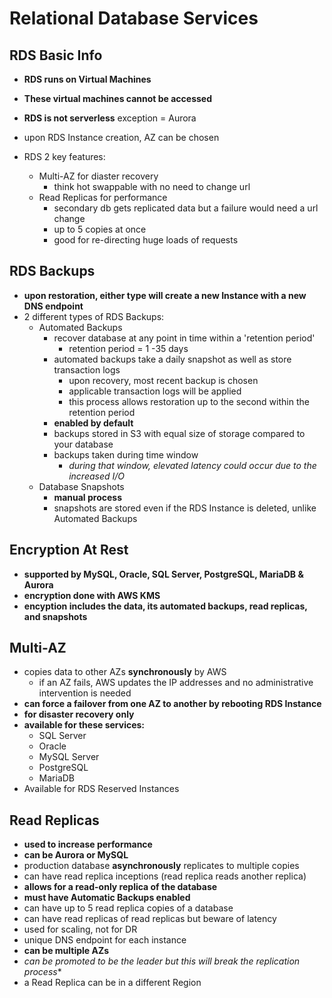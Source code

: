 # Relational Database Services

## RDS Basic Info

* **RDS runs on Virtual Machines**
* **These virtual machines cannot be accessed**
* **RDS is not serverless** exception = Aurora
* upon RDS Instance creation, AZ can be chosen

* RDS 2 key features:
  * Multi-AZ for diaster recovery
    * think hot swappable with no need to change url
  * Read Replicas for performance
    * secondary db gets replicated data but a failure would need a url change
    * up to 5 copies at once
    * good for re-directing huge loads of requests

## RDS Backups

* **upon restoration, either type will create a new Instance with a new DNS endpoint**
* 2 different types of RDS Backups:
  * Automated Backups
    * recover database at any point in time within a 'retention period'
      * retention period = 1 -35 days
    * automated backups take a daily snapshot as well as store transaction logs
      * upon recovery, most recent backup is chosen
      * applicable transaction logs will be applied
      * this process allows restoration up to the second within the retention period
    * **enabled by default**
    * backups stored in S3 with equal size of storage compared to your database
    * backups taken during time window
      * *during that window, elevated latency could occur due to the increased I/O*
  * Database Snapshots
    * **manual process**
    * snapshots are stored even if the RDS Instance is deleted, unlike Automated Backups

## Encryption At Rest

* **supported by MySQL, Oracle, SQL Server, PostgreSQL, MariaDB & Aurora**
* **encryption done with AWS KMS**
* **encyption includes the data, its automated backups, read replicas, and snapshots**

## Multi-AZ

* copies data to other AZs **synchronously** by AWS
  * if an AZ fails, AWS updates the IP addresses and no administrative intervention is needed
* **can force a failover from one AZ to another by rebooting RDS Instance**
* **for disaster recovery only**
* **available for these services:**
  * SQL Server
  * Oracle
  * MySQL Server
  * PostgreSQL
  * MariaDB
* Available for RDS Reserved Instances

## Read Replicas

* **used to increase performance**
* **can be Aurora or MySQL**
* production database **asynchronously** replicates to multiple copies
* can have read replica inceptions (read replica reads another replica)
* **allows for a read-only replica of the database**
* **must have Automatic Backups enabled**
* can have up to 5 read replica copies of a database
* can have read replicas of read replicas but beware of latency
* used for scaling, not for DR
* unique DNS endpoint for each instance
* **can be multiple AZs**
* *can be promoted to be the leader but this will break the replication process**
* a Read Replica can be in a different Region
